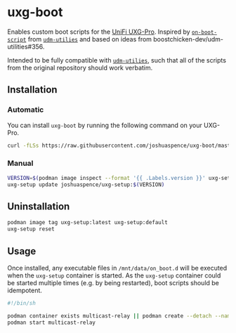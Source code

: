 # uxg-boot

Enables custom boot scripts for the [UniFi UXG-Pro][uxg]. Inspired by
[`on-boot-script`][on-boot-script] from [`udm-utilies`][udm-utilities] and
based on ideas from boostchicken-dev/udm-utilities#356.

Intended to be fully compatible with [`udm-utilies`][udm-utilities], such that
all of the scripts from the original repository should work verbatim.

## Installation

### Automatic

You can install `uxg-boot` by running the following command on your UXG-Pro.

```sh
curl -fLSs https://raw.githubusercontent.com/joshuaspence/uxg-boot/master/install.sh | sh
```

### Manual

```sh
VERSION=$(podman image inspect --format '{{ .Labels.version }}' uxg-setup:default)
uxg-setup update joshuaspence/uxg-setup:$(VERSION)
```

## Uninstallation

```sh
podman image tag uxg-setup:latest uxg-setup:default
uxg-setup reset
```

## Usage

Once installed, any executable files in `/mnt/data/on_boot.d` will be executed
when the `uxg-setup` container is started. As the `uxg-setup` container could
be started multiple times (e.g. by being restarted), boot scripts should be
idempotent.

```sh
#!/bin/sh

podman container exists multicast-relay || podman create --detach --name multicast-relay --network host --restart always scyto/multicast-relay:latest
podman start multicast-relay
```

[on-boot-script]: https://github.com/boostchicken-dev/udm-utilities/blob/master/on-boot-script/README.md
[udm-utilities]: https://github.com/boostchicken-dev/udm-utilities
[uxg]: https://store.ui.com/products/unifi-next-generation-gateway-professional
